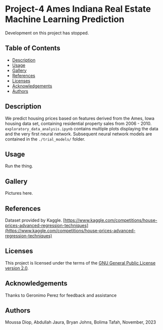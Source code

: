 # Project-4 Ames Indiana Real Estate Machine Learning Prediction

Development on this project has stopped.

## Table of Contents

- [Description](#description)
- [Usage](#usage)
- [Gallery](#gallery)
- [References](#references)
- [Licenses](#licenses)
- [Acknowledgements](#acknowledgements)
- [Authors](#authors)

## Description

We predict housing prices based on features derived from the Ames, Iowa housing data set, containing residential property sales from 2006 - 2010. `exploratory_data_analysis.ipynb` contains multiple plots displaying the data and the very first neural network. Subsequent neural network models are contained in the `./trial_models/` folder.

## Usage

Run the thing.

## Gallery

Pictures here.

## References

Dataset provided by Kaggle. [https://www.kaggle.com/competitions/house-prices-advanced-regression-techniques](https://www.kaggle.com/competitions/house-prices-advanced-regression-techniques)

## Licenses

This project is licensed under the terms of the [GNU General Public License version 2.0](https://www.gnu.org/licenses/old-licenses/gpl-2.0.en.html).

## Acknowledgements

Thanks to Geronimo Perez for feedback and assistance

## Authors

Moussa Diop, Abdullah Jaura, Bryan Johns, Bolima Tafah, November, 2023
